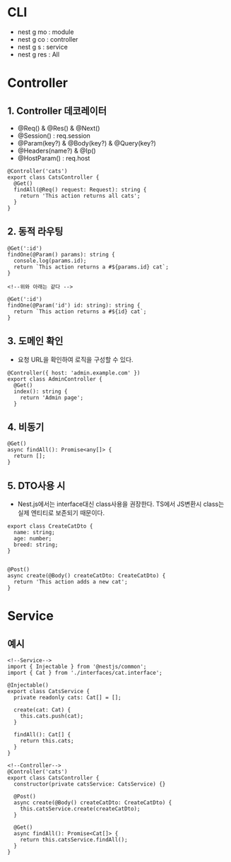 # **CLI**

- nest g mo : module
- nest g co : controller
- nest g s : service
- nest g res : All

# **Controller**

## **1. Controller 데코레이터**

- @Req() & @Res() & @Next()
- @Session() : req.session
- @Param(key?) & @Body(key?) & @Query(key?)
- @Headers(name?) & @Ip()
- @HostParam() : req.host

```
@Controller('cats')
export class CatsController {
  @Get()
  findAll(@Req() request: Request): string {
    return 'This action returns all cats';
  }
}
```

## **2. 동적 라우팅**

```
@Get(':id')
findOne(@Param() params): string {
  console.log(params.id);
  return `This action returns a #${params.id} cat`;
}

<!--위와 아래는 같다 -->

@Get(':id')
findOne(@Param('id') id: string): string {
  return `This action returns a #${id} cat`;
}

```

## **3. 도메인 확인**

- 요청 URL을 확인하여 로직을 구성할 수 있다.

```
@Controller({ host: 'admin.example.com' })
export class AdminController {
  @Get()
  index(): string {
    return 'Admin page';
  }

```

## **4. 비동기**

```
@Get()
async findAll(): Promise<any[]> {
  return [];
}
```

## **5. DTO사용 시**

- Nest.js에서는 interface대신 class사용을 권장한다. TS에서 JS변환시 class는 실제 엔티티로 보존되기 때문이다.

```
export class CreateCatDto {
  name: string;
  age: number;
  breed: string;
}


@Post()
async create(@Body() createCatDto: CreateCatDto) {
  return 'This action adds a new cat';
}
```

# **Service**

## **예시**

```
<!--Service-->
import { Injectable } from '@nestjs/common';
import { Cat } from './interfaces/cat.interface';

@Injectable()
export class CatsService {
  private readonly cats: Cat[] = [];

  create(cat: Cat) {
    this.cats.push(cat);
  }

  findAll(): Cat[] {
    return this.cats;
  }
}

<!--Controller-->
@Controller('cats')
export class CatsController {
  constructor(private catsService: CatsService) {}

  @Post()
  async create(@Body() createCatDto: CreateCatDto) {
    this.catsService.create(createCatDto);
  }

  @Get()
  async findAll(): Promise<Cat[]> {
    return this.catsService.findAll();
  }
}

```
